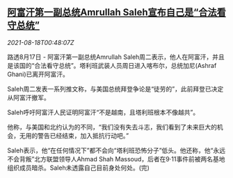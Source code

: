<!--1629248462000-->
[阿富汗第一副总统Amrullah Saleh宣布自己是“合法看守总统”](https://cn.reuters.com/article/afghanistan-vicepresident-remarks-0817-t-idCNKBS2FJ01G)
------

<div><i>2021-08-18T00:48:07Z</i></div><p>路透8月17日 - 阿富汗第一副总统Amrullah Saleh周二表示，他人在阿富汗，并且是该国的“合法看守总统”。塔利班武装人员周日进入喀布尔，总统加尼(Ashraf Ghani)已离开阿富汗。</p><p>Saleh周二发表一系列推文称，与美国总统拜登争论是“徒劳的”，此前拜登已决定从阿富汗撤军。</p><p>Saleh呼吁阿富汗人民证明阿富汗“不是越南，且塔利班根本不像越共”。</p><p>他称，与美国和北约认为的不同，“我们没有失去斗志，我们看到了未来巨大的机会，无用的警告已经结束，加入抵抗行动吧。”</p><p>Saleh表示，他“在任何情况下”都不会向“塔利班恐怖分子”低头。他还称，他“永远不会背叛”北方联盟领导人Ahmad Shah Massoud，后者在9·11事件前被两名基地组织成员暗杀。Saleh未透露自己目前身处何处。(完)</p>
